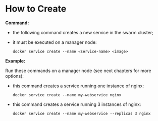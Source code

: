 # How to Create

**Command:**

- the following command creates a new service in the swarm cluster;
- it must be executed on a manager node:

    ```commandline
    docker service create --name <service-name> <image>
    ```

**Example:**

Run these commands on a manager node (see next chapters for more options):

- this command creates a service running one instance of nginx:

    ```commandline
    docker service create --name my-webservice nginx
    ```

- this command creates a service running 3 instances of nginx:

    ```commandline
    docker service create --name my-webservice --replicas 3 nginx
    ```

